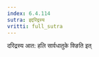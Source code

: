 ```yaml
---
index: 6.4.114
sutra: इद्दरिद्रस्य
vritti: full_sutra
---
```


दरिद्रस्य आत: हलि सार्वधातुके क्ङिति इत् 